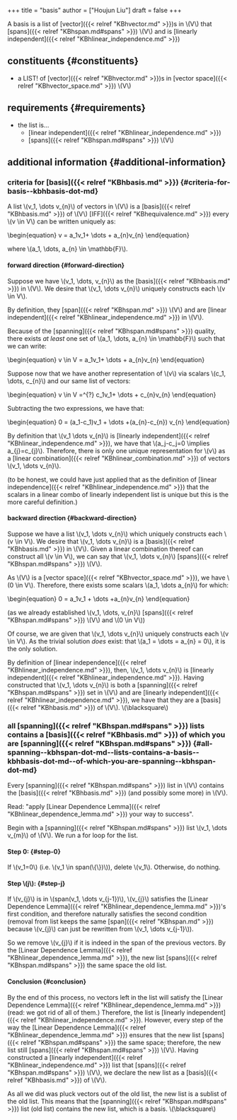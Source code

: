 +++
title = "basis"
author = ["Houjun Liu"]
draft = false
+++

A basis is a list of [vector]({{< relref "KBhvector.md" >}})s in \\(V\\) that [spans]({{< relref "KBhspan.md#spans" >}}) \\(V\\) and is [linearly independent]({{< relref "KBhlinear_independence.md" >}})


## constituents {#constituents}

-   a LIST! of [vector]({{< relref "KBhvector.md" >}})s in [vector space]({{< relref "KBhvector_space.md" >}}) \\(V\\)


## requirements {#requirements}

-   the list is...
    -   [linear independent]({{< relref "KBhlinear_independence.md" >}})
    -   [spans]({{< relref "KBhspan.md#spans" >}}) \\(V\\)


## additional information {#additional-information}


### criteria for [basis]({{< relref "KBhbasis.md" >}}) {#criteria-for-basis--kbhbasis-dot-md}

A list \\(v\_1, \dots v\_{n}\\) of vectors in \\(V\\) is a [basis]({{< relref "KBhbasis.md" >}}) of \\(V\\) [IFF]({{< relref "KBhequivalence.md" >}}) every \\(v \in V\\) can be written uniquely as:

\begin{equation}
v = a\_1v\_1+ \dots + a\_{n}v\_{n}
\end{equation}

where \\(a\_1, \dots, a\_{n} \in \mathbb{F}\\).


#### forward direction {#forward-direction}

Suppose we have \\(v\_1, \dots, v\_{n}\\) as the [basis]({{< relref "KBhbasis.md" >}}) in \\(V\\). We desire that \\(v\_1, \dots v\_{n}\\) uniquely constructs each \\(v \in V\\).

By definition, they [span]({{< relref "KBhspan.md" >}}) \\(V\\) and are [linear independent]({{< relref "KBhlinear_independence.md" >}}) in \\(V\\).

Because of the [spanning]({{< relref "KBhspan.md#spans" >}}) quality, there exists _at least_ one set of \\(a\_1, \dots, a\_{n} \in \mathbb{F}\\) such that we can write:

\begin{equation}
v \in V = a\_1v\_1+ \dots + a\_{n}v\_{n}
\end{equation}

Suppose now that we have another representation of \\(v\\) via scalars \\(c\_1, \dots, c\_{n}\\) and our same list of vectors:

\begin{equation}
v \in V =^{?} c\_1v\_1+ \dots + c\_{n}v\_{n}
\end{equation}

Subtracting the two expressions, we have that:

\begin{equation}
0 = (a\_1-c\_1)v\_1 + \dots +(a\_{n}-c\_{n}) v\_{n}
\end{equation}

By definition that \\(v\_1 \dots v\_{n}\\) is  [linearly independent]({{< relref "KBhlinear_independence.md" >}}), we have that \\(a\_j-c\_j=0 \implies a\_{j}=c\_{j}\\). Therefore, there is only one unique representation for \\(v\\) as a [linear combination]({{< relref "KBhlinear_combination.md" >}}) of vectors \\(v\_1, \dots v\_{n}\\).

(to be honest, we could have just applied that as the definition of [linear independence]({{< relref "KBhlinear_independence.md" >}}) that the scalars in a linear combo of linearly independent list is unique but this is the more careful definition.)


#### backward direction {#backward-direction}

Suppose we have a list \\(v\_1, \dots v\_{n}\\) which uniquely constructs each \\(v \in V\\). We desire that \\(v\_1, \dots v\_{n}\\) is a [basis]({{< relref "KBhbasis.md" >}}) in \\(V\\). Given a linear combination thereof can construct all \\(v \in V\\), we can say that \\(v\_1, \dots v\_{n}\\) [spans]({{< relref "KBhspan.md#spans" >}}) \\(V\\).

As \\(V\\) is a [vector space]({{< relref "KBhvector_space.md" >}}), we have \\(0 \in V\\). Therefore, there exists some scalars \\(a\_1, \dots a\_{n}\\) for which:

\begin{equation}
0 = a\_1v\_1 + \dots +a\_{n}v\_{n}
\end{equation}

(as we already established \\(v\_1, \dots, v\_{n}\\) [spans]({{< relref "KBhspan.md#spans" >}}) \\(V\\) and \\(0 \in V\\))

Of course, we are given that \\(v\_1, \dots v\_{n}\\) uniquely constructs each \\(v \in V\\). As the trivial solution _does_ exist: that \\(a\_1 = \dots = a\_{n} = 0\\), it is the only solution.

By definition of [linear independence]({{< relref "KBhlinear_independence.md" >}}), then, \\(v\_1, \dots v\_{n}\\) is [linearly independent]({{< relref "KBhlinear_independence.md" >}}). Having constructed that \\(v\_1, \dots v\_{n}\\) is both a [spanning]({{< relref "KBhspan.md#spans" >}}) set in \\(V\\) and are [linearly independent]({{< relref "KBhlinear_independence.md" >}}), we have that they are a [basis]({{< relref "KBhbasis.md" >}}) of \\(V\\). \\(\blacksquare\\)


### all [spanning]({{< relref "KBhspan.md#spans" >}}) lists contains a [basis]({{< relref "KBhbasis.md" >}}) of which you are [spanning]({{< relref "KBhspan.md#spans" >}}) {#all-spanning--kbhspan-dot-md--lists-contains-a-basis--kbhbasis-dot-md--of-which-you-are-spanning--kbhspan-dot-md}

Every [spanning]({{< relref "KBhspan.md#spans" >}}) list in \\(V\\) contains the [basis]({{< relref "KBhbasis.md" >}}) (and possibly some more) in \\(V\\).

Read: "apply [Linear Dependence Lemma]({{< relref "KBhlinear_dependence_lemma.md" >}}) your way to success".

Begin with a [spanning]({{< relref "KBhspan.md#spans" >}}) list \\(v\_1, \dots v\_{m}\\) of \\(V\\). We run a for loop for the list.


#### Step 0: {#step-0}

If \\(v\_1=0\\) (i.e. \\(v\_1 \in span(\\{\\})\\)), delete \\(v\_1\\). Otherwise, do nothing.


#### Step \\(j\\): {#step-j}

If \\(v\_{j}\\) is in \\(span(v\_1, \dots v\_{j-1})\\), \\(v\_{j}\\) satisfies the [Linear Dependence Lemma]({{< relref "KBhlinear_dependence_lemma.md" >}})'s first condition, and therefore naturally satisfies the second condition (removal from list keeps the same [span]({{< relref "KBhspan.md" >}}) because \\(v\_{j}\\) can just be rewritten from \\(v\_1, \dots v\_{j-1}\\)).

So we remove \\(v\_{j}\\) if it is indeed in the span of the previous vectors. By the [Linear Dependence Lemma]({{< relref "KBhlinear_dependence_lemma.md" >}}), the new list [spans]({{< relref "KBhspan.md#spans" >}}) the same space the old list.


#### Conclusion {#conclusion}

By the end of this process, no vectors left in the list will satisfy the [Linear Dependence Lemma]({{< relref "KBhlinear_dependence_lemma.md" >}}) (read: we got rid of all of them.) Therefore, the list is [linearly independent]({{< relref "KBhlinear_independence.md" >}}). However, every step of the way the [Linear Dependence Lemma]({{< relref "KBhlinear_dependence_lemma.md" >}}) ensures that the new list [spans]({{< relref "KBhspan.md#spans" >}}) the same space; therefore, the new list still [spans]({{< relref "KBhspan.md#spans" >}}) \\(V\\). Having constructed a [linearly independent]({{< relref "KBhlinear_independence.md" >}}) list that [spans]({{< relref "KBhspan.md#spans" >}}) \\(V\\), we declare the new list as a [basis]({{< relref "KBhbasis.md" >}}) of \\(V\\).

As all we did was pluck vectors out of the old list, the new list is a sublist of the old list. This means that the [spanning]({{< relref "KBhspan.md#spans" >}}) list (old list) contains the new list, which is a basis. \\(\blacksquare\\)